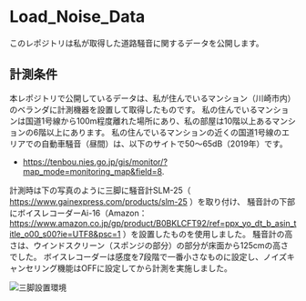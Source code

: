 # Load_Noise_Data
このレポジトリは私が取得した道路騒音に関するデータを公開します。

## 計測条件
本レポジトリで公開しているデータは、私が住んでいるマンション（川崎市内）のベランダに計測機器を設置して取得したものです。
私の住んでいるマンションは国道1号線から100m程度離れた場所にあり、私の部屋は10階以上あるマンションの6階以上にあります。
私の住んでいるマンションの近くの国道1号線のエリアでの自動車騒音（昼間）は、以下のサイトで50～65dB（2019年）です。
  - https://tenbou.nies.go.jp/gis/monitor/?map_mode=monitoring_map&field=8.

計測時は下の写真のように三脚に騒音計SLM-25（ https://www.gainexpress.com/products/slm-25 ）を取り付け、
騒音計の下部にボイスレコーダーAi-16（Amazon：https://www.amazon.co.jp/gp/product/B0BKLCFT92/ref=ppx_yo_dt_b_asin_title_o00_s00?ie=UTF8&psc=1 ）を設置したものを使用しました。
騒音計の高さは、ウインドスクリーン（スポンジの部分）の部分が床面から125cmの高さでした。
ボイスレコーダーは感度を7段階で一番小さなものに設定し、ノイズキャンセリング機能はOFFに設定してから計測を実施しました。

![三脚設置環境](https://github.com/anmitsu48/Load_Noise_Data/assets/58377673/9c6f2eeb-1483-44fc-9b40-3164eda51585)
